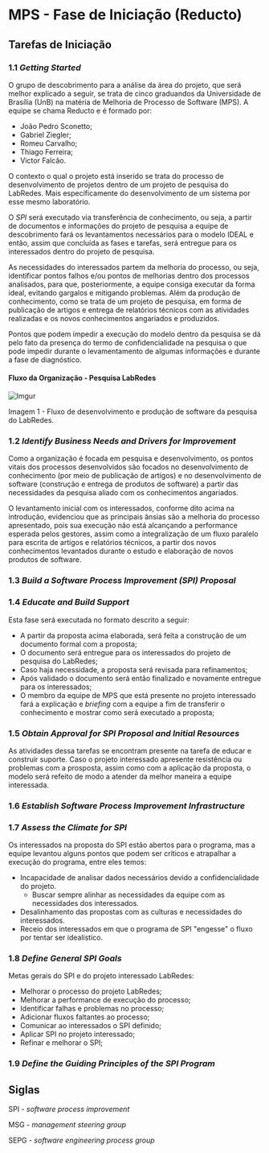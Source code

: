 # MPS - Fase de Iniciação (Reducto)

## Tarefas de Iniciação

### 1.1 _Getting Started_

O grupo de descobrimento para a análise da área do projeto, que será melhor explicado a seguir, se trata de cinco graduandos da Universidade de Brasília (UnB) na matéria de Melhoria de Processo de Software (MPS). A equipe se chama Reducto e é formado por:

- João Pedro Sconetto;
- Gabriel Ziegler;
- Romeu Carvalho;
- Thiago Ferreira;
- Victor Falcão.

O contexto o qual o projeto está inserido se trata do processo de desenvolvimento de projetos dentro de um projeto de pesquisa do LabRedes. Mais específicamente do desenvolvimento de um sistema por esse mesmo laboratório.

O _SPI_ será executado via transferência de conhecimento, ou seja, a partir de documentos e informações do projeto de pesquisa a equipe de descobrimento fará os levantamentos necessários para o modelo IDEAL e então, assim que concluída as fases e tarefas, será entregue para os interessados dentro do projeto de pesquisa.

As necessidades do interessados partem da melhoria do processo, ou seja, identificar pontos falhos e/ou pontos de melhorias dentro dos processos analisados, para que, posteriormente, a equipe consiga executar da forma ideal, evitando gargalos e mitigando problemas. Além da produção de conhecimento, como se trata de um projeto de pesquisa, em forma de publicação de artigos e entrega de relatórios técnicos com as atividades realizadas e os novos conhecimentos angariados e produzidos. 

Pontos que podem impedir a execução do modelo dentro da pesquisa se dá pelo fato da presença do termo de confidencialidade na pesquisa o que pode impedir durante o levamentamento de algumas informações e durante a fase de diagnóstico.

#### Fluxo da Organização - Pesquisa LabRedes

![Imgur](https://i.imgur.com/NItgCw2.png)

Imagem 1 - Fluxo de desenvolvimento e produção de software da pesquisa do LabRedes. 

### 1.2 _Identify Business Needs and Drivers for Improvement_

Como a organização é focada em pesquisa e desenvolvimento, os pontos vitais dos processos desenvolvidos são focados no desenvolvimento de conhecimento (por meio de publicação de artigos) e no desenvolvimento de software (construção e entrega de produtos de software) a partir das necessidades da pesquisa aliado com os conhecimentos angariados.

O levantamento inicial com os interessados, conforme dito acima na introdução, evidenciou que as principais ânsias são a melhoria do processo apresentado, pois sua execução não está alcançando a performance esperada pelos gestores, assim como a integralização de um fluxo paralelo para escrita de artigos e relatórios técnicos, a partir dos novos conhecimentos levantados durante o estudo e elaboração de novos produtos de software. 

### 1.3 _Build a Software Process Improvement (SPI) Proposal_

### 1.4 _Educate and Build Support_

Esta fase será executada no formato descrito a seguir:

- A partir da proposta acima elaborada, será feita a construção de um documento formal com a proposta;
- O documento será entregue para os interessados do projeto de pesquisa do LabRedes;
- Caso haja necessidade, a proposta será revisada para refinamentos;
- Após validado o documento será então finalizado e novamente entregue para os interessados;
- O membro da equipe de MPS que está presente no projeto interessado fará a explicação e _briefing_ com a equipe a fim de transferir o conhecimento e mostrar como será executado a proposta;

### 1.5 _Obtain Approval for SPI Proposal and Initial Resources_

As atividades dessa tarefas se encontram presente na tarefa de educar e construir suporte. Caso o projeto interessado apresente resistência ou problemas com a prosposta, assim como com a aplicação da proposta, o modelo será refeito de modo a atender da melhor maneira a equipe interessada.

### 1.6 _Establish Software Process Improvement Infrastructure_

### 1.7 _Assess the Climate for SPI_

Os interessados na proposta do SPI estão abertos para o programa, mas a equipe levantou alguns pontos que podem ser críticos e atrapalhar a execução do programa, entre eles temos:

- Incapacidade de analisar dados necessários devido a confidencialidade do projeto.
  - Buscar sempre alinhar as necessidades da equipe com as necessidades dos interessados.
- Desalinhamento das propostas com as culturas e necessidades do interessados.
- Receio dos interessados em que o programa de SPI "engesse" o fluxo por tentar ser idealístico.

### 1.8 _Define General SPI Goals_

Metas gerais do SPI e do projeto interessado LabRedes:

- Melhorar o processo do projeto LabRedes;
- Melhorar a performance de execução do processo;
- Identificar falhas e problemas no processo;
- Adicionar fluxos faltantes ao processo;
- Comunicar ao interessados o SPI definido;
- Aplicar SPI no projeto interessado;
- Refinar e melhorar o SPI;

### 1.9 _Define the Guiding Principles of the SPI Program_

## Siglas

SPI - _software process improvement_

MSG - _management steering group_

SEPG - _software engineering process group_